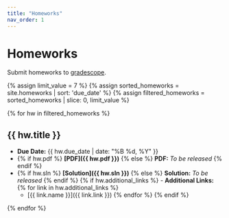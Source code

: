 ```yaml
---
title: "Homeworks"
nav_order: 1
---
```


# Homeworks

Submit homeworks to [gradescope](https://canvas.mit.edu/courses/28217/external_tools/369).

{% assign limit_value = 7 %}  <!-- Set this to the number of hws to display-->
{% assign sorted_homeworks = site.homeworks | sort: 'due_date' %}
{% assign filtered_homeworks = sorted_homeworks | slice: 0, limit_value %}

<!-- Debugging output -->
<!-- <p>Limit Value: {{ limit_value }}</p>
<p>Total Items: {{ total_items }}</p>
<p>Start Index: {{ start_index }}</p> -->
<!-- <p>Sorted Homeworks:</p>
<pre>{{ sorted_homeworks | inspect }}</pre> -->
<!-- <p>Filtered Homeworks:</p>
<pre>{{ filtered_homeworks |inspect }}</pre> -->

{% for hw in filtered_homeworks %}
## {{ hw.title }}

<!-- - **Release Date:** {{ hw.release_date | date: "%B %d, %Y" }} -->
- **Due Date:** {{ hw.due_date | date: "%B %d, %Y" }}
- {% if hw.pdf %} **[PDF]({{ hw.pdf }})** {% else %} **PDF:** *To be released* {% endif %}
- {% if hw.sln %} **[Solution]({{ hw.sln }})** {% else %} **Solution:** *To be released* {% endif %}
{% if hw.additional_links %} - **Additional Links:** {% for link in hw.additional_links %} 
    - [{{ link.name }}]({{ link.link }}) {% endfor %} {% endif %}

{% endfor %}

<!-- - {% if hw.gradescope_link %} **[Submit to Gradescope]({{ hw.gradescope_link }})** {% else %} **Submit to Gradescope:** *To be released* {% endif %} -->